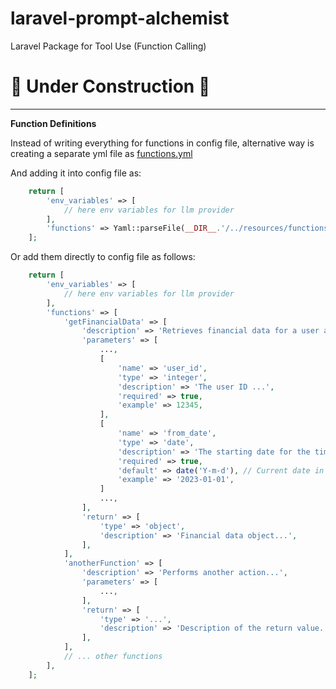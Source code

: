 # laravel-prompt-alchemist
Laravel Package for Tool Use (Function Calling)

# 🚧 Under Construction 🚧

--------------------------------
**Function Definitions**

Instead of writing everything for functions in config file, alternative way is creating a separate yml file as [functions.yml](resources/functions.yml)

And adding it into config file as:
```php
    return [
        'env_variables' => [
            // here env variables for llm provider
        ],
        'functions' => Yaml::parseFile(__DIR__.'/../resources/functions.yml'),
    ];
```

Or add them directly to config file as follows:

```php
    return [
        'env_variables' => [
            // here env variables for llm provider
        ],
        'functions' => [
            'getFinancialData' => [
                'description' => 'Retrieves financial data for a user and timeframe.',
                'parameters' => [
                    ...,
                    [
                        'name' => 'user_id',
                        'type' => 'integer',
                        'description' => 'The user ID ...',
                        'required' => true,
                        'example' => 12345,
                    ],
                    [
                        'name' => 'from_date',
                        'type' => 'date',
                        'description' => 'The starting date for the timeframe (inclusive).',
                        'required' => true,
                        'default' => date('Y-m-d'), // Current date in YYYY-MM-DD format
                        'example' => '2023-01-01',
                    ]
                    ...,
                ],
                'return' => [
                    'type' => 'object',
                    'description' => 'Financial data object...',
                ],
            ],
            'anotherFunction' => [
                'description' => 'Performs another action...',
                'parameters' => [
                    ...,
                ],
                'return' => [
                    'type' => '...',
                    'description' => 'Description of the return value...',
                ],
            ],
            // ... other functions
        ],
    ];
```

